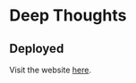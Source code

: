 # Deep Thoughts

## Deployed
Visit the website [here](https://tranquil-plains-47796.herokuapp.com/).